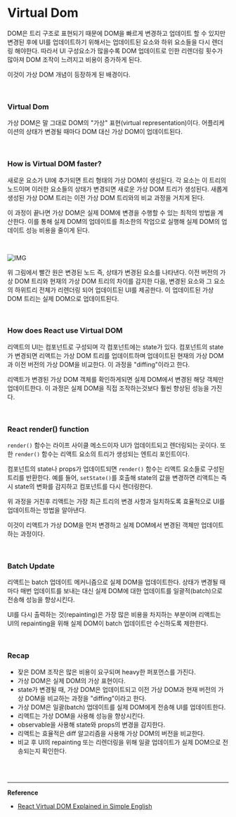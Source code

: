 # Virtual Dom

DOM은 트리 구조로 표현되기 때문에 DOM을 빠르게 변경하고 업데이트 할 수 있지만 변경된 후에 UI를 업데이트하기 위해서는 업데이트된 요소와 하위 요소들을 다시 렌더링 해야한다. 따라서 UI 구성요소가 많을수록 DOM 업데이트로 인한 리렌더링 횟수가 많아져 DOM 조작이 느려지고 비용이 증가하게 된다.

이것이 가상 DOM 개념이 등장하게 된 배경이다.

<br>

### Virtual Dom

가상 DOM은 말 그대로 DOM의 "가상" 표현(virtual representation)이다. 어플리케이션의 상태가 변경될 때마다 DOM 대신 가상 DOM이 업데이트된다.

<br>

### How is Virtual DOM faster?

새로운 요소가 UI에 추가되면 트리 형태의 가상 DOM이 생성된다. 각 요소는 이 트리의 노드이며 이러한 요소들의 상태가 변경되면 새로운 가상 DOM 트리가 생성된다. 새롭게 생성된 가상 DOM 트리는 이전 가상 DOM 트리와의 비교 과정을 거치게 된다.

이 과정이 끝나면 가상 DOM은 실제 DOM에 변경을 수행할 수 있는 최적의 방법을 계산한다. 이를 통해 실제 DOM의 업데이트를 최소한의 작업으로 실행해 실제 DOM의 업데이트 성능 비용을 줄이게 된다.

<br>

![IMG](https://i0.wp.com/programmingwithmosh.com/wp-content/uploads/2018/11/lnrn_0201.png?w=1173&ssl=1)

위 그림에서 빨간 원은 변경된 노드 즉, 상태가 변경된 요소를 나타낸다. 이전 버전의 가상 DOM 트리와 현재의 가상 DOM 트리의 차이를 감지한 다음, 변경된 요소와 그 요소의 하위트리 전체가 리렌더링 되어 업데이트된 UI를 제공한다. 이 업데이트된 가상 DOM 트리는 실제 DOM으로 업데이트된다.

<br>

### How does React use Virtual DOM

리액트의 UI는 컴포넌트로 구성되며 각 컴포넌트에는 state가 있다. 컴포넌트의 state가 변경되면 리액트는 가상 DOM 트리를 업데이트하며 업데이트된 현재의 가상 DOM과 이전 버전의 가상 DOM을 비교한다. 이 과정을 "diffing"이라고 한다.

리액트가 변경된 가상 DOM 객체를 확인하게되면 실제 DOM에서 변경된 해당 객체만 업데이트한다.  이 과정은 실제 DOM을 직접 조작하는것보다 훨씬 향상된 성능을 가진다.

<br>

### React render() function

`render()` 함수는 라이프 사이클 메소드이자 UI가 업데이트되고 렌더링되는 곳이다.  또한 `render()` 함수는 리액트 요소의 트리가 생성되는 엔트리 포인트이다.  

컴포넌트의 state나 props가 업데이트되면 `render()` 함수는 리액트 요소들로 구성된 트리를 반환한다. 예를 들어, `setState()`를 호출해 state의 값을 변경하면 리액트는 즉시 state의 변화를 감지하고 컴포넌트를 다시 렌더링한다.

위 과정을 거친후 리액트는 가장 최근 트리의 변경 사항과 일치하도록 효율적으로 UI를 업데이트하는 방법을 알아낸다.

이것이 리액트가 가상 DOM을 먼저 변경하고 실제 DOM에서 변경된 객체만 업데이트하는 과정이다.

<br>

### Batch Update

리액트는 batch 업데이트 메커니즘으로 실제 DOM을 업데이트한다. 상태가 변경될 때마다 매번 업데이트를 보내는 대신 실제 DOM에 대한 업데이트를 일괄적(batch)으로 전송해 성능을 향상시킨다.

UI를 다시 출력하는 것(repainting)은 가장 많은 비용을 차지하는 부분이며 리액트는 UI의 repainting을 위해 실제 DOM이 batch 업데이트만 수신하도록 제한한다.

<br>

### Recap

- 잦은 DOM 조작은 많은 비용이 요구되며 heavy한 퍼포먼스를 가진다.
- 가상 DOM은 실제 DOM의 가상 표현이다.
- state가 변경될 때, 가상 DOM은 업데이트되고 이전 가상 DOM과 현재 버전의 가상 DOM을 비교하는 과정을 "diffing"이라고 한다.
- 가상 DOM은 일괄(batch) 업데이트를 실제 DOM에게 전송해 UI를 업데이트한다.
- 리액트는 가상 DOM을 사용해 성능을 향상시킨다.
- observable을 사용해 state와 props의 변경을 감지한다.
- 리액트는 효율적은 diff 알고리즘을 사용해 가상 DOM의 버전을 비교한다.
- 비교 후 UI의 repainting 또는 리렌더링을 위해 일괄 업데이트가 실제 DOM으로 전송되는지 확인한다.

<br>

<br>

------

**Reference**

- [React Virtual DOM Explained in Simple English](https://programmingwithmosh.com/react/react-virtual-dom-explained/)